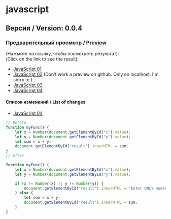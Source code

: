 # javascript

## Версия / Version: 0.0.4

### Предварительный просмотр / Preview<br>

(Нажмите на ссылку, чтобы посмотреть результат):<br>
(Click on the link to see the result): <br>
- [JavaScript 01]
- [JavaScript 02] (Don't work a preview on github. Only on localhost. I'm sorry :c )
- [JavaScript 03]
- [JavaScript 04]

#### Список изменений / List of changes
- [JavaScript 04] <br>
```javascript
// Before
function myFunc() {
    let x = Number(document.getElementById("x").value);
    let y = Number(document.getElementById("y").value);
    let sum = x + y;
    document.getElementById("result").innerHTML = sum;
}
// After

function myFunc() {
    let x = Number(document.getElementById("x").value);
    let y = Number(document.getElementById("y").value);

    if (x != Number(x) || y != Number(y)) {
        document.getElementById("result").innerHTML = "Enter ONLY numbers";
    } else {
        let sum = x + y;
        document.getElementById("result").innerHTML = sum;
    }
}
```



[JavaScript 01]: http://htmlpreview.github.io/?https://github.com/kroobeet/javascript/blob/master/01/index.html
[JavaScript 02]: http://htmlpreview.github.io/?https://github.com/kroobeet/javascript/blob/master/02/index.html
[JavaScript 03]: http://htmlpreview.github.io/?https://github.com/kroobeet/javascript/blob/master/03/index.html
[JavaScript 04]: http://htmlpreview.github.io/?https://github.com/kroobeet/javascript/blob/master/04/index.html